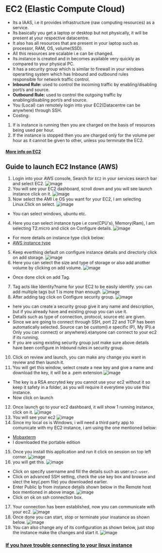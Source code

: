 # EC2 (Elastic Compute Cloud)
* Its a IAAS, i.e it provides infrastructure (raw computing resources) as a service.
* Its basically you get a laptop or desktop but not physically, it will be present at your respective datacentre.
* It also has all resources that are present in your laptop such as processor, RAM, OS, volume(SSD).
* All this resources are scalable i.e can be changed.
* Its instance is created and in becomes available very quickly as compared to your physical PC.
* It has a security group which is similar to firewall in your windows operarting system which has Inbound and outbound rules\
  responsible for network traffic control.
* **Inbound Rule:** used to control the incoming traffic by enabling/disabling port/s and source.
* **Outbound Rule:** used to control the outgoing traffic by enabling/disabling port/s and source.
* You (Local) can remotely login into your EC2(Datacentre can be anywhere) through SSH.
* Costing:  
1. If is instance is running then you are charged on the basis of resources being used per hour.
2. If the instance is stopped then you are charged only for the volume per hour as it cannot be given to other, unless you terminate the EC2.
#### [More info on EC2](https://docs.aws.amazon.com/AWSEC2/latest/UserGuide/concepts.html)
## Guide to launch EC2 Instance (AWS)
1. Login into your AWS console, Search for ```EC2``` in your services search bar and select EC2.
![image](https://user-images.githubusercontent.com/63589909/80907204-750eb200-8d32-11ea-873b-3f292dc04e52.png)
2. You will see your EC2 dashboard, scroll down and you will see launch instance click on it.
![image](https://user-images.githubusercontent.com/63589909/80907227-f2d2bd80-8d32-11ea-9c6b-c9fdb68d4b14.png)
3. Now select the AMI i.e OS you want for your EC2, I am selecting Linux.Click on select.
![image](https://user-images.githubusercontent.com/63589909/80907240-139b1300-8d33-11ea-8cac-7691ef7ffc76.png)
* You can select windows, ubuntu etc.
4. Here you can select instance type i.e core(CPU's), Memory(Ram), I am selecting T2.micro and click on Configure details.
![image](https://user-images.githubusercontent.com/63589909/80907333-e69b3000-8d33-11ea-9939-0b353215ecac.png)
* For more details on instance type click below:
* [AWS instance type](https://aws.amazon.com/ec2/instance-types/)
5. Keep everthing default on configure instance details and directorly click on add storage.
![image](https://user-images.githubusercontent.com/63589909/80907409-9d97ab80-8d34-11ea-9ac0-59aa1a13b679.png)
6. Here you can select the size and type of storage or also add another volume by clicking on add volume. 
![image](https://user-images.githubusercontent.com/63589909/80907445-e0598380-8d34-11ea-9d15-784089216738.png)
* Once done click on add Tag.
7. Tag acts like Identity?name for your EC2 to be easily identify. you can add multiple tags but 1 is more
than enough.
![image](https://user-images.githubusercontent.com/63589909/80907523-9e7d0d00-8d35-11ea-8a6b-5fa35a41e6e1.png)
9. After adding tag click on Configure security group.
![image](https://user-images.githubusercontent.com/63589909/80907608-14817400-8d36-11ea-9344-d0f02300f33f.png)
* here you can create a security group give it any name and description, but if you already have and existing group you can use it.
* Details such as type of connection, protocol, source etc are given.
* Since we are going to connect through SSH, port 22 and TCP has been automatically selected. Source can be custom(i.e specific IP),
My IP(i.e Only you can connect) or anywhere(i.e)anyone can connect to your ec2 if its running.
* If you are using existing security group just make sure above details have been configure in Inbound rules in security group.
10. Click on review and launch, you can make any change you want in review and then launch it.
11. You will get this window, select create a new key and give a name and download the key, it will be a .pem extension
![image](https://user-images.githubusercontent.com/63589909/80908001-83ac9780-8d39-11ea-80e2-b9644e8147ce.png)
* The key is a RSA encryted key you cannot use your ec2 without it so keep it safety in a folder, as you will require it everytime you use this instance.
* Now click on launch
12. Once launch go to your ec2 dashboard, it will show 1 running instance, click on it.
![image](https://user-images.githubusercontent.com/63589909/80907811-8b6b3c80-8d37-11ea-8430-cbbe7093c588.png)
13. You will see your ec2
![image](https://user-images.githubusercontent.com/63589909/80907827-a5a51a80-8d37-11ea-9678-0df35f76e135.png)
14. Since my local os is Windows, i will need a third party app to comunicate with my EC2 instance, i am using the one mentioned below:
* [Mobaxterm](https://mobaxterm.mobatek.net/download-home-edition.html)
* I downloaded the portable edition
15. Once you install this application and run it click on session on top left corner.
![image](https://user-images.githubusercontent.com/63589909/80908282-41d12080-8d3c-11ea-81d5-eb596101eba6.png)
16. you will get this.
![image](https://user-images.githubusercontent.com/63589909/80908309-6f1dce80-8d3c-11ea-8d59-139bde42b672.png)
* Click on specify username and fill the details such as user:```ec2-user```.
* Click on advanced SSH setting, check the use key box and browse and slect the key(.pem file) you downloaded earlier.
* Enter Public Ip from instance details shown below in the Remote host box mentioned in above image.
![image](https://user-images.githubusercontent.com/63589909/80908433-624daa80-8d3d-11ea-8a03-6a50faae5f09.png)
* Click on ok on ssh connection box.
17. Your connection has been established, now you can communicate with your ec2.
![image](https://user-images.githubusercontent.com/63589909/80908517-1fd89d80-8d3e-11ea-8fe8-779c35eeac63.png)
18. Once done you can start, stop or terminate your insatance as shown below.
![image](https://user-images.githubusercontent.com/63589909/80908557-662dfc80-8d3e-11ea-8f35-1a48a4345f5c.png)
19. You can also change any of its configuration as shown below, just stop the instance make the changes and start it.
![image](https://user-images.githubusercontent.com/63589909/80908562-71812800-8d3e-11ea-8c57-d3856787d6cd.png)

### [If you have trouble connecting to your linux instance](https://docs.aws.amazon.com/AWSEC2/latest/UserGuide/AccessingInstancesLinux.html)




